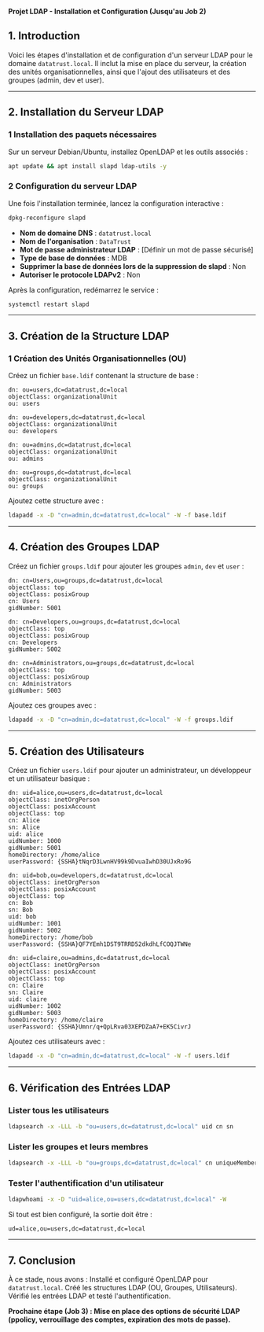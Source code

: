 **Projet LDAP - Installation et Configuration (Jusqu'au Job 2)**

## **1. Introduction**
Voici les étapes d'installation et de configuration d'un serveur LDAP pour le domaine `datatrust.local`. Il inclut la mise en place du serveur, la création des unités organisationnelles, ainsi que l'ajout des utilisateurs et des groupes (admin, dev et user).

---

## **2. Installation du Serveur LDAP**

### **1️ Installation des paquets nécessaires**
Sur un serveur Debian/Ubuntu, installez OpenLDAP et les outils associés :
```bash
apt update && apt install slapd ldap-utils -y
```

### **2️ Configuration du serveur LDAP**

Une fois l'installation terminée, lancez la configuration interactive :
```bash
dpkg-reconfigure slapd
```
- **Nom de domaine DNS** : `datatrust.local`
- **Nom de l'organisation** : `DataTrust`
- **Mot de passe administrateur LDAP** : [Définir un mot de passe sécurisé]
- **Type de base de données** : MDB
- **Supprimer la base de données lors de la suppression de slapd** : Non
- **Autoriser le protocole LDAPv2** : Non

Après la configuration, redémarrez le service :
```bash
systemctl restart slapd
```

---

## **3. Création de la Structure LDAP**

### **1️ Création des Unités Organisationnelles (OU)**
Créez un fichier `base.ldif` contenant la structure de base :
```ldif
dn: ou=users,dc=datatrust,dc=local
objectClass: organizationalUnit
ou: users

dn: ou=developers,dc=datatrust,dc=local
objectClass: organizationalUnit
ou: developers

dn: ou=admins,dc=datatrust,dc=local
objectClass: organizationalUnit
ou: admins

dn: ou=groups,dc=datatrust,dc=local
objectClass: organizationalUnit
ou: groups
```
Ajoutez cette structure avec :
```bash
ldapadd -x -D "cn=admin,dc=datatrust,dc=local" -W -f base.ldif
```

---

## **4. Création des Groupes LDAP**

Créez un fichier `groups.ldif` pour ajouter les groupes `admin`, `dev` et `user` :
```ldif
dn: cn=Users,ou=groups,dc=datatrust,dc=local
objectClass: top
objectClass: posixGroup
cn: Users
gidNumber: 5001

dn: cn=Developers,ou=groups,dc=datatrust,dc=local
objectClass: top
objectClass: posixGroup
cn: Developers
gidNumber: 5002

dn: cn=Administrators,ou=groups,dc=datatrust,dc=local
objectClass: top
objectClass: posixGroup
cn: Administrators
gidNumber: 5003
```
Ajoutez ces groupes avec :
```bash
ldapadd -x -D "cn=admin,dc=datatrust,dc=local" -W -f groups.ldif
```

---

## **5. Création des Utilisateurs**

Créez un fichier `users.ldif` pour ajouter un administrateur, un développeur et un utilisateur basique :
```ldif
dn: uid=alice,ou=users,dc=datatrust,dc=local
objectClass: inetOrgPerson
objectClass: posixAccount
objectClass: top
cn: Alice
sn: Alice
uid: alice
uidNumber: 1000
gidNumber: 5001
homeDirectory: /home/alice
userPassword: {SSHA}tNqrD3LwnHV99k9DvuaIwhD30UJxRo9G

dn: uid=bob,ou=developers,dc=datatrust,dc=local
objectClass: inetOrgPerson
objectClass: posixAccount
objectClass: top
cn: Bob
sn: Bob
uid: bob
uidNumber: 1001
gidNumber: 5002
homeDirectory: /home/bob
userPassword: {SSHA}QF7YEmh1DST9TRRD52dkdhLfCOQJTWNe

dn: uid=claire,ou=admins,dc=datatrust,dc=local
objectClass: inetOrgPerson
objectClass: posixAccount
objectClass: top
cn: Claire
sn: Claire
uid: claire
uidNumber: 1002
gidNumber: 5003
homeDirectory: /home/claire
userPassword: {SSHA}Umnr/q+QpLRva03XEPDZaA7+EK5CivrJ
```
Ajoutez ces utilisateurs avec :
```bash
ldapadd -x -D "cn=admin,dc=datatrust,dc=local" -W -f users.ldif
```

---

## **6. Vérification des Entrées LDAP**

### **Lister tous les utilisateurs**
```bash
ldapsearch -x -LLL -b "ou=users,dc=datatrust,dc=local" uid cn sn
```

### **Lister les groupes et leurs membres**
```bash
ldapsearch -x -LLL -b "ou=groups,dc=datatrust,dc=local" cn uniqueMember
```

### **Tester l'authentification d'un utilisateur**
```bash
ldapwhoami -x -D "uid=alice,ou=users,dc=datatrust,dc=local" -W
```
Si tout est bien configuré, la sortie doit être :
```
ud=alice,ou=users,dc=datatrust,dc=local
```

---

## **7. Conclusion**
À ce stade, nous avons :
Installé et configuré OpenLDAP pour `datatrust.local`.
Créé les structures LDAP (OU, Groupes, Utilisateurs).
Vérifié les entrées LDAP et testé l'authentification.

 **Prochaine étape (Job 3) : Mise en place des options de sécurité LDAP (ppolicy, verrouillage des comptes, expiration des mots de passe).**

